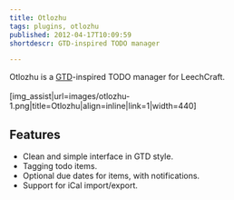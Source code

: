 ```yaml
---
title: Otlozhu
tags: plugins, otlozhu
published: 2012-04-17T10:09:59
shortdescr: GTD-inspired TODO manager

---
```


Otlozhu is a
[GTD](http://en.wikipedia.org/wiki/Getting_Things_Done)-inspired TODO
manager for LeechCraft.\
\
\[img\_assist|url=images/otlozhu-1.png|title=Otlozhu|align=inline|link=1|width=440\]

Features
--------

-   Clean and simple interface in GTD style.
-   Tagging todo items.
-   Optional due dates for items, with notifications.
-   Support for iCal import/export.
